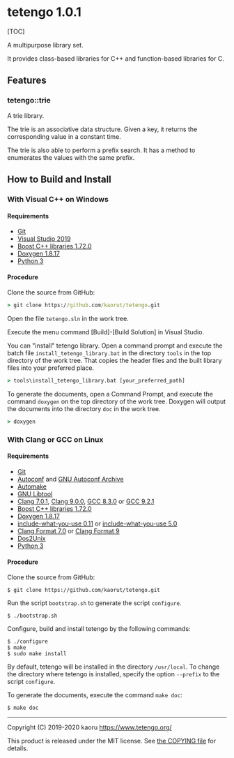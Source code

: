 tetengo 1.0.1
=============

[TOC]

A multipurpose library set.

It provides class-based libraries for C++ and function-based libraries for C.

Features
--------

### tetengo::trie

A trie library.

The trie is an associative data structure.
Given a key, it returns the corresponding value in a constant time.

The trie is also able to perform a prefix search.
It has a method to enumerates the values with the same prefix.

How to Build and Install
------------------------

### With Visual C++ on Windows

#### Requirements

- [Git](https://git-scm.com/)
- [Visual Studio 2019](https://visualstudio.microsoft.com/)
- [Boost C++ libraries 1.72.0](https://www.boost.org/)
- [Doxygen 1.8.17](http://www.doxygen.nl/)
- [Python 3](https://www.python.org/)

#### Procedure

Clone the source from GitHub:

```bat
> git clone https://github.com/kaorut/tetengo.git
```

Open the file `tetengo.sln` in the work tree.

Execute the menu command [Build]-[Build Solution] in Visual Studio.

You can "install" tetengo library. Open a command prompt and execute the batch
file `install_tetengo_library.bat` in the directory `tools` in the top
directory of the work tree. That copies the header files and the built library
files into your preferred place.

```bat
> tools\install_tetengo_library.bat [your_preferred_path]
```

To generate the documents, open a Command Prompt, and execute the command
`doxygen` on the top directory of the work tree.
Doxygen will output the documents into the directory `doc` in the work tree.

```bat
> doxygen
```

### With Clang or GCC on Linux

#### Requirements

- [Git](https://git-scm.com/)
- [Autoconf](https://www.gnu.org/software/autoconf/) and
  [GNU Autoconf Archive](https://www.gnu.org/software/autoconf-archive/)
- [Automake](https://www.gnu.org/software/automake/)
- [GNU Libtool](https://www.gnu.org/software/libtool/)
- [Clang 7.0.1](https://clang.llvm.org/),
  [Clang 9.0.0](https://clang.llvm.org/),
  [GCC 8.3.0](https://gcc.gnu.org/) or
  [GCC 9.2.1](https://gcc.gnu.org/)
- [Boost C++ libraries 1.72.0](https://www.boost.org/)
- [Doxygen 1.8.17](http://www.doxygen.nl/)
- [include-what-you-use 0.11](https://include-what-you-use.org/) or
  [include-what-you-use 5.0](https://include-what-you-use.org/)
- [Clang Format 7.0](https://clang.llvm.org/docs/ClangFormat.html) or
  [Clang Format 9](https://clang.llvm.org/docs/ClangFormat.html)
- [Dos2Unix](https://waterlan.home.xs4all.nl/dos2unix.html)
- [Python 3](https://www.python.org/)

#### Procedure

Clone the source from GitHub:

```shell-session
$ git clone https://github.com/kaorut/tetengo.git
```

Run the script `bootstrap.sh` to generate the script `configure`.

```shell-session
$ ./bootstrap.sh
```
Configure, build and install tetengo by the following commands:

```shell-session
$ ./configure
$ make
$ sudo make install
```

By default, tetengo will be installed in the directory `/usr/local`.
To change the directory where tetengo is installed, specify the option
`--prefix` to the script `configure`.

To generate the documents, execute the command `make doc`:

```shell-session
$ make doc
```

---

Copyright (C) 2019-2020 kaoru  https://www.tetengo.org/

This product is released under the MIT license.
See [the COPYING file](https://github.com/kaorut/tetengo/blob/master/COPYING)
for details.
